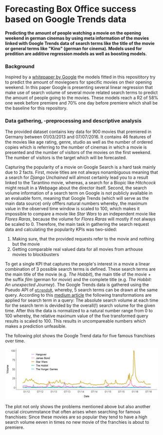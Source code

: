 # Forecasting Box Office success based on Google Trends data

**Predicting  the amount of people watching a movie on the opening weekend in german cinemas by using meta information
of the movies linked with Google Trends data of search terms like the title of the movie or general terms like "Kino" 
(german for cinema). Models used for predition are additive regression models as well as boosting models.**

### Background
Inspired by a [whitepaper by Google](http://dl.icdst.org/pdfs/files1/350427db54ce5dcf1e46ad7f00d2e2cf.pdf) the models
fitted in this reposititory try to predict the amount of moviegoers for specific movies on their opening weekend.
In this paper Google is presenting several linear regression that make use of search volume of several movie related 
search terms to predict the amount of people going to the movies. These models reach a R2 of 58% one week before
premiere and 70% one day before premiere which shall be the baseline for this repository.

### Data gathering, -preprocessing and descriptive analysis
The provided dataset contains key data for 900 movies that premiered in Germany between 01/03/2013 and 07/07/2016. It contains 46 features of the movies like age rating, genre, studio as well as the number of ordered copies which is referring to the number of cinemas in which a movie is presented and the number of visitors of the movies on the first weekend. The number of visitors is the target which will be forecasted.

Capturing the popularity of a movie on Google Search is a hard task mainly due to 2 facts. First, movie titles are not always nonambiguous meaning that a search for *Django Unchained* will almost certainly lead you to a result linked to the Tarantino movie, whereas, a search for a Biopic like *Hitchcock* might result in a Webpage about the director itself. Second, the search volume information of a search term on Google is not publicly available in an evaluable form, meaning that Google Trends (which will serve as the main data source) only offfers natural numbers whereby, the maximum value in the observed time window is scaled to 100, which makes it impossible to compare a movie like *Star Wars* to an independent movie like *Flores Raras*, because the volume for *Flores Raras* will mostly if not always be scaled to 0. Therefore, the main task in gathering the search request data and calculating the popularity KPIs was two-sided:

1. Making sure, that the provided requests refer to the movie and nothing but the movie
2. Getting comparable real valued data for all movies from arthouse movies to blockbusters

To get a single KPI that captures the people's interest in a movie a linear combination of 3 possible search terms is defined. These search terms are the main title of the movie (e.g. *The Hobbit*), the main title of the movie + the suffix *film* (german for *movie*) and the complete title (e.g. *The Hobbit: An unexpected Journey*). The Google Trends data is gathered using the Pseudo API of [``gtrendsR``](https://cran.r-project.org/web/packages/gtrendsR/index.html), whereby, 5 search terms can be drawn at the same query. According to this [medium article](https://medium.com/google-news-lab/what-is-google-trends-data-and-what-does-it-mean-b48f07342ee8#.3efc7z5l9) the following transformations are applied for search term in a query: The absolute search volume at each time for the search term is devided by the overall(!) search volume for the given time. After this the data is normalized to a natural number range from 0 to 100 whereby, the relative maximum value of the five transformed query results is scaled to 100. This results in uncompareable numbers which makes a prediction unfeasible.

The following plot shows the Google Trend data for five famous franchises over time.

![alt text](readme_plots/trends_example.png) 

The plot not only shows the problems mentioned above but also another crucial circummstance that often arises when searching for famous franchises: Since these movies are so popular they tend to have a high search volume eeven in times no new movie of the franchies is about to premiere.